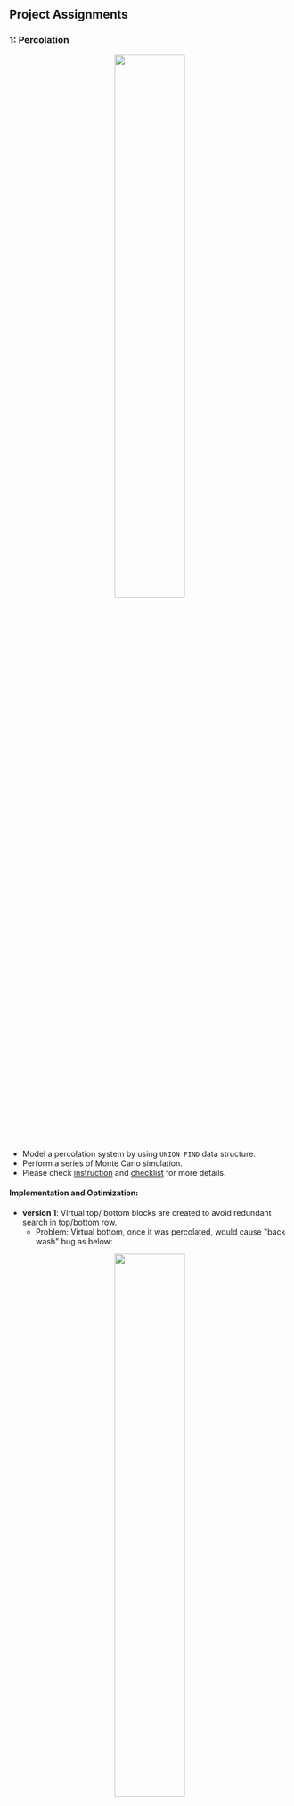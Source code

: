 ## Project Assignments
### 1: Percolation 

<div align=center>
    <img src="http://coursera.cs.princeton.edu/algs4/assignments/percolates-yes.png"
       width="50%" height="50%" />
</div>

   * Model a percolation system by using `UNION FIND` data structure.
   * Perform a series of Monte Carlo simulation. 
   * Please check [instruction](http://coursera.cs.princeton.edu/algs4/assignments/percolation.html) and [checklist](http://coursera.cs.princeton.edu/algs4/checklists/percolation.html) for more details. 
#### Implementation and Optimization:
* __version 1__: Virtual top/ bottom blocks are created to avoid redundant search in top/bottom row. 
	* Problem: Virtual bottom, once it was percolated, would cause "back wash" bug as below:

<div align=center>
<img src = "http://coursera.cs.princeton.edu/algs4/checklists/percolation-backwash.png" width="50%" height="50%" />
</div>

* __version 2__: Use two separate `UNION FIND` objects - one same as version 1 to determine percolation, and another without virtual bottom to determine if a block is filled.
* __version 3__: Virtual blocks are no longer used. Only one `UNION FIND` object is used to record the root of each block.
	*  For each block, check itself and any of its neighbors are connected to top/bottom
	*  Two additional boolean arrays are used to record its top/ bottom connection status. 
	*  If there's a block have `TRUE` status in both array, the whole system is percolated. 
### 2: Deque and Randomized Queues  
   * Create a double-ended queue or deque that supports adding and removing items from either the front or back of the data structure. 
   * Create a randomized queue that item removed is __chosen uniformly at random__.
   * Create a Permutation client which takes a command-line integer k and prints out exactly k of them. 
	   * Result is uniformly at random, and prints each item from the sequence at most once. Example output is shown as following:

<div align=center>
<img src = "http://i.imgur.com/tW857Cv.jpg">
</div>

   * Please check [instruction](http://coursera.cs.princeton.edu/algs4/assignments/queues.html) and [checklist](http://coursera.cs.princeton.edu/algs4/checklists/queues.html) for more details. 
#### Implementation and Optimization:
* __version 1__: a doubly linked list is used to implement `Deque`, and array is used for Randomized Queue. Array size will be doubled when full.
* __version 2__: 
	* use a sentinel node that connects both head and tail of `Deque` to simplify code. 
	* Array size will be halved if array is less than quarterly-full. 
	* Minimum size of array is set to 8 to avoid unnecessary size-shirking.  
	*  For Permutaion.java, in order to use only one `Deque` or `RandomizedQueue` object of maximum size at most _k_, input string is shuffled first, then put only first k items into `Deque`. 
### 3: Pattern Recognition - Collinear Points
*  Write `BruteCollinearPoints` that examines 4 points at a time and checks whether they all lie on the same line segment. __O(N^4)__

<div align=center>
    <img src="http://coursera.cs.princeton.edu/algs4/assignments/lines2.png"
       width="50%" height="50%" />
</div>

*  Write `FastCollinearPoints` which does the same as above and return all such line segments.  __O(NLogN * N)__
	*  To check whether the 4 points p, q, r, and s are collinear, just check whether three slopes p-q, p-r, and p-s are all equal.

 <div align=center>
  <img src="http://coursera.cs.princeton.edu/algs4/assignments/lines1.png"
     width="25%" height="25%" />
 </div>
 
 * Please check [instruction](http://coursera.cs.princeton.edu/algs4/assignments/collinear.html) and [checklist](http://coursera.cs.princeton.edu/algs4/checklists/collinear.html) for more details.  
#### Implementation and Optimization:
*  __Version 1__: `FastCollinearPoints`: 
	*  sort points based on x-y, go through each point *p*
    * For each other point *q*, determine the slope it makes with *p*, and sort  again based on its slope with *p*.
    * Since `Merge Sort` is stable, points will grouped by slopes and in each slop still  sorted by x-y.
    * Sweeping two pointers through, check if any 3 (or more) adjacent points have equal slopes with *p*.
* __Version 2__: Fix bug
	* To include only maximal segment, segment need to fulfill `p.compareTo(pFirst) < 0`. 
	* i.e. *p* itself need to be the smallest point in the same slope group. 
### 4: 8-puzzle
* Write a `Board` to represent status of game board status. 
* Write a `Solver`  to solve the 8-puzzle problem (and its natural generalizations) using the A* search algorithm.

 <div align=center>
  <img src="http://i.imgur.com/3MQtrp2.jpg">
 </div>
 
* Please check [instruction](http://coursera.cs.princeton.edu/algs4/assignments/8puzzle.html) and [checklist](http://coursera.cs.princeton.edu/algs4/checklists/8puzzle.html) for more details.  
#### Implementation and Optimization:
* a `Minimum Priority Queue` is the data structure, and its priority is based on board's Manhattan distance. 

<div align=center>
  <img src="http://i.imgur.com/5Zkp3ov.jpg">
 </div>
 
 * __Version 1__:
	 *  To detect unsolvable board and avoid TLE (never reaches goal board and exits while-loop), a `SearchNode` of twin board is also inserted into MinPQ. If a target board is reached by a Twin node, original board is not solvable. 
	 * `SearchNode` uses variable  `prevNode` to avoid unnecessary search (i.e. going back and forth between 2 neighboring boards).
 *  __Version 2__:
	 *  Use two individual MinPQ for original board and twin board. So instead searching alternatively between type of Nodes, now the best-first searching is simultaneous. The searching ends whichever reached the goal board. 
### 5: Kd Trees
* Write a data type to represent a set of points in the unit square. It supports range search and nearest-neighbor search. 

<div align=center>
	<img src="http://i.imgur.com/0Q6ZJP6.gif" width="30%" height="30%" />
	<img src="http://i.imgur.com/rkPQ5nK.gif" width="30%" height="30%" />
</div>

* Please check [instruction](http://coursera.cs.princeton.edu/algs4/assignments/kdtree.html) and [checklist](http://coursera.cs.princeton.edu/algs4/checklists/kdtree.html) for more details.  
#### Implementation and Optimization:
* __Brute-force Implementation__: Red-black Binary Search Tree is used. Either "range search" or "nearest neighbor", all the points in the red-black BST are checked. 
* __2D-Tree Implementation__: 
* When build the 2D-Tree: 
	1) in root level, divided node's rectangle in x-coordinate: point with smaller x goes to left sub-tree, otherwise go to right.
	2) in next level, divided node's rectangle in y-coordinate: point with smaller y goes to left sub-tree, otherwise go to right.
	3) repeating this pattern for all the sub-levels. 

<div align=center>
	<img src="http://i.imgur.com/nAZF4Cu.jpg" width="50%" height="50%" />
</div>

* Unlike brute-force, __pruning__ are used in this implementation: 
	* Range Search: a subtree is searched only if it might contain a point contained in the query rectangle.
		* No need to explore node whose rectangle has no intersection with query rectangle. 
	* Nearest Point:  search a node only if it might contain a point that is closer than the best one found so far. 
		* Search subtree that is on the same side of the splitting line as the query point first. 








